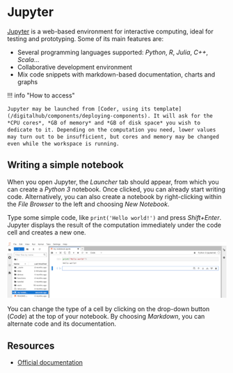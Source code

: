 # Jupyter

[Jupyter](https://jupyter.org/) is a web-based environment for interactive computing, ideal for testing and prototyping. Some of its main features are:

- Several programming languages supported: *Python*, *R*, *Julia*, *C++*, *Scala*...
- Collaborative development environment
- Mix code snippets with markdown-based documentation, charts and graphs

!!! info "How to access"

    Jupyter may be launched from [Coder, using its template](/digitalhub/components/deploying-components). It will ask for the *CPU cores*, *GB of memory* and *GB of disk space* you wish to dedicate to it. Depending on the computation you need, lower values may turn out to be insufficient, but cores and memory may be changed even while the workspace is running.

## Writing a simple notebook

When you open Jupyter, the *Launcher* tab should appear, from which you can create a *Python 3* notebook. Once clicked, you can already start writing code.
Alternatively, you can also create a notebook by right-clicking within the *File Browser* to the left and choosing *New Notebook*.

Type some simple code, like `print('Hello world!')` and press *Shift+Enter*. Jupyter displays the result of the computation immediately under the code cell and creates a new one.

![Jupyter image](../images/jupyter.png)

You can change the type of a cell by clicking on the drop-down button (*Code*) at the top of your notebook. By choosing *Markdown*, you can alternate code and its documentation.

## Resources

- [Official documentation](https://jupyterlab.readthedocs.io/en/latest/)